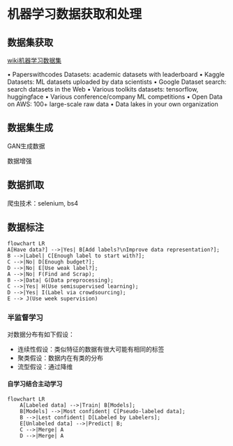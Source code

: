 # 机器学习数据获取和处理

## 数据集获取

[wiki机器学习数据集](https://en.wikipedia.org/wiki/List_of_datasets_for_machine-learning_research)

• Paperswithcodes Datasets: academic datasets with 
leaderboard
• Kaggle Datasets: ML datasets uploaded by data 
scientists
• Google Dataset search: search datasets in the Web 
• Various toolkits datasets: tensorflow, huggingface
• Various conference/company ML competitions 
• Open Data on AWS: 100+ large-scale raw data 
• Data lakes in your own organization

## 数据集生成

GAN生成数据

数据增强

## 数据抓取

爬虫技术：selenium, bs4

## 数据标注

```mermaid
flowchart LR
A[Have data?] -->|Yes| B[Add labels?\nImprove data representation?];
B -->|Label| C[Enough label to start with?];
C -->|No| D[Enough budget?];
D -->|No| E[Use weak label?];
A -->|No| F(Find and Scrap);
B -->|Data| G(Data preprocessing);
C -->|Yes| H(Use semisupervised learning);
D -->|Yes| I(Label via crowdsourcing);
E --> J(Use week supervision)
```

### 半监督学习

对数据分布有如下假设：

- 连续性假设：类似特征的数据有很大可能有相同的标签
- 聚类假设：数据内在有类的分布
- 流型假设：通过降维

#### 自学习结合主动学习

```mermaid
flowchart LR
    A[Labeled data] -->|Train| B[Models];
    B[Models] -->|Most confident| C[Pseudo-labeled data];
    B -->|Lest confident| D[Labeled by Labelers];
    E[Unlabeled data] -->|Predict| B;
    C -->|Merge| A
    D -->|Merge| A
```
